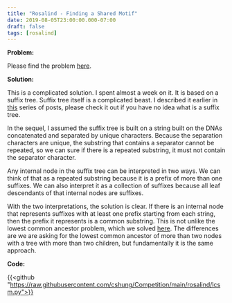 ```yaml
---
title: "Rosalind - Finding a Shared Motif"
date: 2019-08-05T23:00:00.000-07:00
draft: false
tags: [rosalind]
---
```


**Problem:**

Please find the problem [here](http://rosalind.info/problems/lcsm/).

**Solution:**

This is a complicated solution. I spent almost a week on it. It is based on a suffix tree. Suffix tree itself is a complicated beast. I described it earlier in [this](http://andrew-algorithm.blogspot.com/search/label/Suffix%20Tree) series of posts, please check it out if you have no idea what is a suffix tree.

In the sequel, I assumed the suffix tree is built on a string built on the DNAs concatenated and separated by unique characters. Because the separation characters are unique, the substring that contains a separator cannot be repeated, so we can sure if there is a repeated substring, it must not contain the separator character.

Any internal node in the suffix tree can be interpreted in two ways. We can think of that as a repeated substring because it is a prefix of more than one suffixes. We can also interpret it as a collection of suffixes because all leaf descendants of that internal nodes are suffixes.

With the two interpretations, the solution is clear. If there is an internal node that represents suffixes with at least one prefix starting from each string, then the prefix it represents is a common substring. This is not unlike the lowest common ancestor problem, which we solved [here](../leetcode-lowest-common-ancestor-of-a-binary-tree). The differences are we are asking for the lowest common ancestor of more than two nodes with a tree with more than two children, but fundamentally it is the same approach.

**Code:**

{{<github "https://raw.githubusercontent.com/cshung/Competition/main/rosalind/lcsm.py">}}

